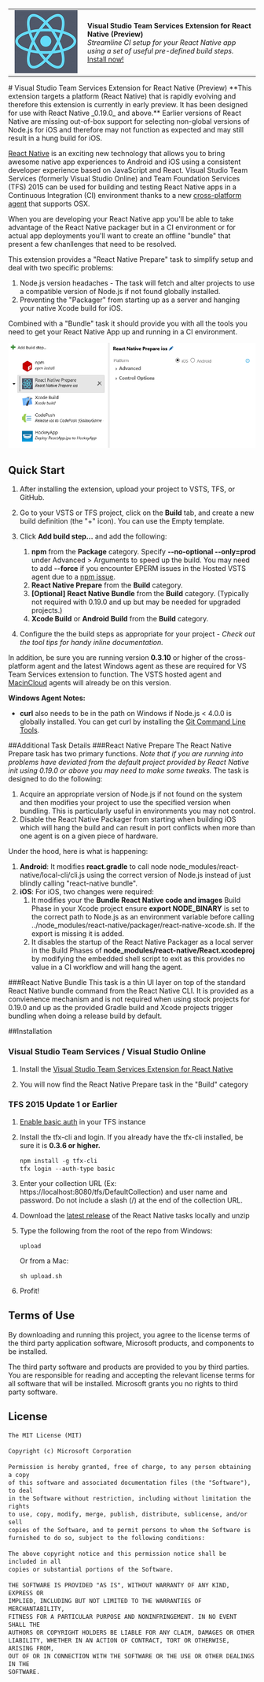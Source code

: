 <table style="width: 100%; border-style: none;"><tr>
<td style="width: 140px; text-align: center;"><img src="docs/media/logo.png" /></td>
<td><strong>Visual Studio Team Services Extension for React Native (Preview)</strong><br />
<i>Streamline CI setup for your React Native app using a set of useful pre-defined build steps.</i><br />
<a href="http://www.microsoft.com">Install now!</a>
</td>
</tr></table>
# Visual Studio Team Services Extension for React Native (Preview)
**This extension targets a platform (React Native) that is rapidly evolving and therefore this extension is currently in early preview. It has been designed for use with React Native _0.19.0_ and above.** Earlier versions of React Native are missing out-of-box support for selecting non-global versions of Node.js for iOS and therefore may not function as expected and may still result in a hung build for iOS.

[React Native](http://facebook.github.io/react-native/) is an exciting new technology that allows you to bring awesome native app experiences to Android and iOS using a consistent developer experience based on JavaScript and React. Visual Studio Team Services (formerly Visual Studio Online) and Team Foundation Services (TFS) 2015 can be used for building and testing React Native apps in a Continuous Integration (CI) environment thanks to a new [cross-platform agent](http://go.microsoft.com/fwlink/?LinkID=533789) that supports OSX. 

When you are developing your React Native app you'll be able to take advantage of the React Native packager but in a CI environment or for actual app deployments you'll want to create an offline "bundle" that present a few chanllenges that need to be resolved.

This extension provides a "React Native Prepare" task to simplify setup and deal with two specific problems: 

1. Node.js version headaches - The task will fetch and alter projects to use a compatible version of Node.js if not found globally installed.
2. Preventing the "Packager" from starting up as a server and hanging your native Xcode build for iOS.

Combined with a "Bundle" task it should provide you with all the tools you need to get your React Native App up and running in a CI environment.

![React Native Prepare](docs/media/screen.png)

## Quick Start

1. After installing the extension, upload your project to VSTS, TFS, or GitHub.

2. Go to your VSTS or TFS project, click on the **Build** tab, and create a new build definition (the "+" icon). You can use the Empty template.

3. Click **Add build step...** and add the following:
   
   1. **npm** from the **Package** category. Specify **--no-optional --only=prod** under Advanced > Arguments to speed up the build. You may need to add **--force** if you encounter EPERM issues in the Hosted VSTS agent due to a [npm issue](https://github.com/npm/npm/issues/9696).
   2. **React Native Prepare** from the **Build** category.
   3. **[Optional]** **React Native Bundle** from the **Build** category. (Typically not required with 0.19.0 and up but may be needed for upgraded projects.)
   4. **Xcode Build** or **Android Build** from the **Build** category.

4. Configure the the build steps as appropriate for your project - *Check out the tool tips for handy inline documentation.*

In addition, be sure you are running version **0.3.10** or higher of the cross-platform agent and the latest Windows agent as these are required for VS Team Services extension to function. The VSTS hosted agent and [MacinCloud](http://go.microsoft.com/fwlink/?LinkID=691834) agents will already be on this version.

**Windows Agent Notes:** 
- **curl** also needs to be in the path on Windows if Node.js < 4.0.0 is globally installed. You can get curl by installing the [Git Command Line Tools](http://www.git-scm.com/downloads).

##Additional Task Details
###React Native Prepare
The React Native Prepare task has two primary functions. *Note that if you are running into problems have deviated from the default project provided by React Native init using 0.19.0 or above you may need to make some tweaks.* The task is designed to do the following:

1. Acquire an appropriate version of Node.js if not found on the system and then modifies your project to use the specified version when bundling. This is particularly useful in environments you may not control. 
2. Disable the React Native Packager from starting when building iOS which will hang the build and can result in port conflicts when more than one agent is on a given piece of hardware.

Under the hood, here is what is happening:

1. **Android**: It modifies **react.gradle** to call node node_modules/react-native/local-cli/cli.js using the correct version of Node.js instead of just blindly calling "react-native bundle".
2. **iOS**: For iOS, two changes were required:
    1. It modifies your the **Bundle React Native code and images** Build Phase in your Xcode project ensure **export NODE_BINARY** is set to the correct path to Node.js as an environment variable before calling ../node_modules/react-native/packager/react-native-xcode.sh. If the export is missing it is added.
    2. It disables the startup of the React Native Packager as a local server in the Build Phases of **node_modules/react-native/React.xcodeproj** by modifying the embedded shell script to exit as this provides no value in a CI workflow and will hang the agent.

###React Native Bundle
This task is a thin UI layer on top of the standard React Native bundle command from the React Native CLI. It is provided as a convienence mechanism and is not required when using stock projects for 0.19.0 and up as the provided Gradle build and Xcode projects trigger bundling when doing a release build by default.

##Installation

### Visual Studio Team Services / Visual Studio Online
1. Install the [Visual Studio Team Services Extension for React Native](http://www.microsoft.com)

2. You will now find the React Native Prepare task in the "Build" category 

### TFS 2015 Update 1 or Earlier

1. [Enable basic auth](http://go.microsoft.com/fwlink/?LinkID=699518) in your TFS instance

2. Install the tfx-cli and login. If you already have the tfx-cli installed, be sure it is **0.3.6 or higher.**

	~~~~~~~~~~~~~~~~~~~~~~~~~~~~~~~~~~
	npm install -g tfx-cli
	tfx login --auth-type basic 
	~~~~~~~~~~~~~~~~~~~~~~~~~~~~~~~~~~

3. Enter your collection URL (Ex: https://localhost:8080/tfs/DefaultCollection) and user name and password. Do not include a slash (/) at the end of the collection URL.

4. Download the [latest release](https://github.com/Microsoft/vsts-react-native-tasks/releases) of the React Native tasks locally and unzip

5. Type the following from the root of the repo from Windows:

	~~~~~~~~~~~~~~~~~~~~~~~~~~~~~~~~~~
	upload
	~~~~~~~~~~~~~~~~~~~~~~~~~~~~~~~~~~

	Or from a Mac:

	~~~~~~~~~~~~~~~~~~~~~~~~~~~~~~~~~~
	sh upload.sh
	~~~~~~~~~~~~~~~~~~~~~~~~~~~~~~~~~~

5. Profit!

## Terms of Use
By downloading and running this project, you agree to the license terms of the third party application software, Microsoft products, and components to be installed. 

The third party software and products are provided to you by third parties. You are responsible for reading and accepting the relevant license terms for all software that will be installed. Microsoft grants you no rights to third party software.

## License

```
The MIT License (MIT)

Copyright (c) Microsoft Corporation

Permission is hereby granted, free of charge, to any person obtaining a copy
of this software and associated documentation files (the "Software"), to deal
in the Software without restriction, including without limitation the rights
to use, copy, modify, merge, publish, distribute, sublicense, and/or sell
copies of the Software, and to permit persons to whom the Software is
furnished to do so, subject to the following conditions:

The above copyright notice and this permission notice shall be included in all
copies or substantial portions of the Software.

THE SOFTWARE IS PROVIDED "AS IS", WITHOUT WARRANTY OF ANY KIND, EXPRESS OR
IMPLIED, INCLUDING BUT NOT LIMITED TO THE WARRANTIES OF MERCHANTABILITY,
FITNESS FOR A PARTICULAR PURPOSE AND NONINFRINGEMENT. IN NO EVENT SHALL THE
AUTHORS OR COPYRIGHT HOLDERS BE LIABLE FOR ANY CLAIM, DAMAGES OR OTHER
LIABILITY, WHETHER IN AN ACTION OF CONTRACT, TORT OR OTHERWISE, ARISING FROM,
OUT OF OR IN CONNECTION WITH THE SOFTWARE OR THE USE OR OTHER DEALINGS IN THE
SOFTWARE.
```
